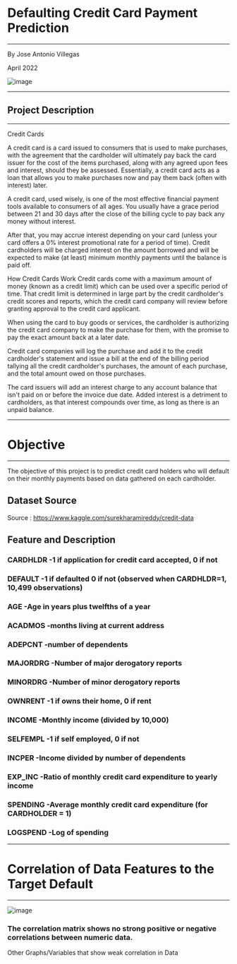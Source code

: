 # Defaulting Credit Card Payment Prediction

________________________________________________________
By Jose Antonio Villegas

April 2022

![image](https://user-images.githubusercontent.com/95902075/162502681-9c2ef8f1-219b-4e7b-896d-ef6a527578e0.png)


--------------------------------------
## Project Description
--------------------------------------

Credit Cards


A credit card is a card issued to consumers that is used to make purchases, with the agreement that the cardholder will ultimately pay back the card issuer for the cost of the items purchased, along with any agreed upon fees and interest, should they be assessed. Essentially, a credit card acts as a loan that allows you to make purchases now and pay them back (often with interest) later.

A credit card, used wisely, is one of the most effective financial payment tools available to consumers of all ages. You usually have a grace period between 21 and 30 days after the close of the billing cycle to pay back any money without interest.

After that, you may accrue interest depending on your card (unless your card offers a 0% interest promotional rate for a period of time). Credit cardholders will be charged interest on the amount borrowed and will be expected to make (at least) minimum monthly payments until the balance is paid off.

How Credit Cards Work
Credit cards come with a maximum amount of money (known as a credit limit) which can be used over a specific period of time. That credit limit is determined in large part by the credit cardholder's credit scores and reports, which the credit card company will review before granting approval to the credit card applicant.

When using the card to buy goods or services, the cardholder is authorizing the credit card company to make the purchase for them, with the promise to pay the exact amount back at a later date.

Credit card companies will log the purchase and add it to the credit cardholder's statement and issue a bill at the end of the billing period tallying all the credit cardholder's purchases, the amount of each purchase, and the total amount owed on those purchases.

The card issuers will add an interest charge to any account balance that isn't paid on or before the invoice due date. Added interest is a detriment to cardholders, as that interest compounds over time, as long as there is an unpaid balance.


---------------------------------------
# Objective
_____________________________

  The objective of this project is to predict credit card holders who will default on their monthly payments based on data gathered on each cardholder. 

  
## Dataset Source

Source : https://www.kaggle.com/surekharamireddy/credit-data



## Feature and Description

### CARDHLDR      -1 if application for credit card accepted, 0 if not 
### DEFAULT       -1 if defaulted 0 if not (observed when CARDHLDR=1, 10,499 observations)
### AGE           -Age in years plus twelfths of a year
### ACADMOS       -months living at current address
### ADEPCNT       -number of dependents
### MAJORDRG      -Number of major derogatory reports
### MINORDRG      -Number of minor derogatory reports
### OWNRENT       -1 if owns their home, 0 if rent
### INCOME        -Monthly income (divided by 10,000)
### SELFEMPL      -1 if self employed, 0 if not
### INCPER        -Income divided by number of dependents
### EXP_INC       -Ratio of monthly credit card expenditure to yearly income
### SPENDING      -Average monthly credit card expenditure (for CARDHOLDER = 1)
### LOGSPEND      -Log of spending


__________________________________________________________

# Correlation of Data Features to the Target Default

____________________________________________________________


![image](https://user-images.githubusercontent.com/95902075/162658858-feab66d8-45d9-467a-9ff9-ab24495c624a.png)


### The correlation matrix shows no strong positive or negative correlations between numeric data.


Other Graphs/Variables that show weak correlation in Data


